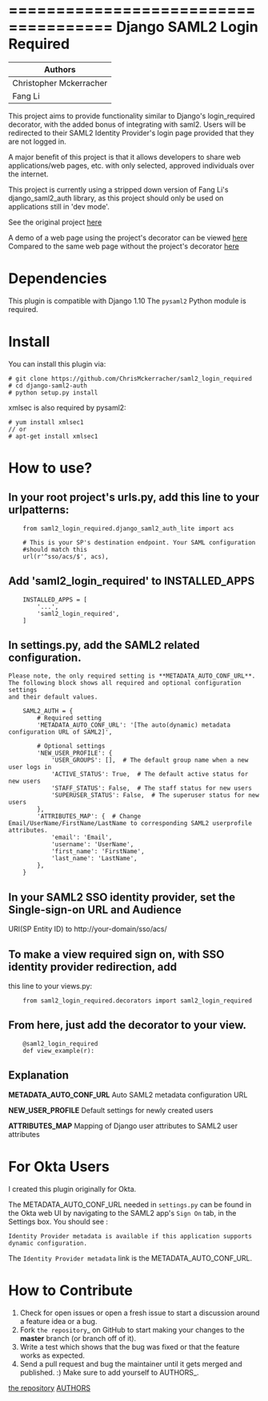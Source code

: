 =====================================
Django SAML2 Login Required
=====================================

| Authors        |
|-------------|
|Christopher Mckerracher|
|Fang Li        |

This project aims to provide functionality similar to Django's login_required decorator, with
the added bonus of integrating with saml2. Users will be redirected to their SAML2 Identity 
Provider's login page provided that they are not logged in.

A major benefit of this project is that it allows developers to share web applications/web
pages, etc. with only selected, approved individuals over the internet.

This project is currently using a stripped down version of Fang Li's django_saml2_auth 
library, as this project should only be used on applications still in 'dev mode'.

See the original project [here](https://github.com/fangli/django-saml2-auth)

A demo of a web page using the project's decorator can be viewed [here](https://okta-login-required.herokuapp.com/decorator/with/)
Compared to the same web page without the project's decorator [here](https://okta-login-required.herokuapp.com/decorator/without)


Dependencies
============

This plugin is compatible with Django 1.10 The `pysaml2` Python
module is required.



Install
=======

You can install this plugin via:

    # git clone https://github.com/ChrisMckerracher/saml2_login_required
    # cd django-saml2-auth
    # python setup.py install

xmlsec is also required by pysaml2:

    # yum install xmlsec1
    // or
    # apt-get install xmlsec1


How to use?
===========

## In your root project's urls.py, add this line to your urlpatterns:

        from saml2_login_required.django_saml2_auth_lite import acs

        # This is your SP's destination endpoint. Your SAML configuration
        #should match this 
        url(r'^sso/acs/$', acs),

## Add 'saml2_login_required' to INSTALLED_APPS

        INSTALLED_APPS = [
            '...',
            'saml2_login_required',
        ]

## In settings.py, add the SAML2 related configuration.

    Please note, the only required setting is **METADATA_AUTO_CONF_URL**.
    The following block shows all required and optional configuration settings
    and their default values.

        SAML2_AUTH = {
            # Required setting
            'METADATA_AUTO_CONF_URL': '[The auto(dynamic) metadata configuration URL of SAML2]',

            # Optional settings
            'NEW_USER_PROFILE': {
                'USER_GROUPS': [],  # The default group name when a new user logs in
                'ACTIVE_STATUS': True,  # The default active status for new users
                'STAFF_STATUS': False,  # The staff status for new users
                'SUPERUSER_STATUS': False,  # The superuser status for new users
            },
            'ATTRIBUTES_MAP': {  # Change Email/UserName/FirstName/LastName to corresponding SAML2 userprofile attributes.
                'email': 'Email',
                'username': 'UserName',
                'first_name': 'FirstName',
                'last_name': 'LastName',
            },
        }

## In your SAML2 SSO identity provider, set the Single-sign-on URL and Audience
   URI(SP Entity ID) to http://your-domain/sso/acs/

## To make a view required sign on, with SSO identity provider redirection, add
   this line to your views.py:
        
        from saml2_login_required.decorators import saml2_login_required

## From here, just add the decorator to your view.
        
        @saml2_login_required
        def view_example(r):

Explanation
-----------

**METADATA_AUTO_CONF_URL** Auto SAML2 metadata configuration URL

**NEW_USER_PROFILE** Default settings for newly created users

**ATTRIBUTES_MAP** Mapping of Django user attributes to SAML2 user attributes

For Okta Users
==============

I created this plugin originally for Okta.

The METADATA_AUTO_CONF_URL needed in `settings.py` can be found in the Okta
web UI by navigating to the SAML2 app's `Sign On` tab, in the Settings box.
You should see :

`Identity Provider metadata is available if this application supports dynamic configuration.`

The `Identity Provider metadata` link is the METADATA_AUTO_CONF_URL.


How to Contribute
=================

1. Check for open issues or open a fresh issue to start a discussion around a feature idea or a bug.
2. Fork `the repository`_ on GitHub to start making your changes to the **master** branch (or branch off of it).
3. Write a test which shows that the bug was fixed or that the feature works as expected.
4. Send a pull request and bug the maintainer until it gets merged and published. :) Make sure to add yourself to AUTHORS_.

[the repository](http://github.com/fangli/django-saml2-auth)
[AUTHORS](https://github.com/fangli/django-saml2-auth/blob/master/AUTHORS.rst)
